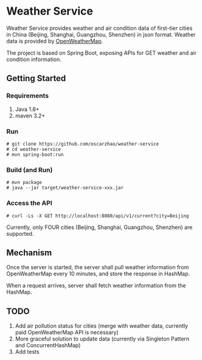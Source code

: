 # Weather Service

Weather Service provides weather and air condition data of first-tier cities in China (Beijing, Shanghai, 
Guangzhou, Shenzhen) in json format.  Weather data is provided by [OpenWeatherMap](https://openweathermap.org/ "OpenWeatherMap").

The project is based on Spring Boot, exposing APIs for GET weather and air condition information.

## Getting Started

### Requirements

1. Java 1.8+
2. maven 3.2+

### Run

```
# git clone https://github.com/oscarzhao/weather-service
# cd weather-service
# mvn spring-boot:run
```

### Build (and Run)

```
# mvn package
# java --jar target/weather-service-xxx.jar
```

### Access the API

```
# curl -Ls -X GET http://localhost:8080/api/v1/current?city=Beijing
```

Currently, only FOUR cities (Beijing, Shanghai, Guangzhou, Shenzhen) are supported.

## Mechanism

Once the server is started, the server shall pull weather information from OpenWeatherMap every 10 minutes, and store
the response in HashMap.

When a request arrives, server shall fetch weather information from the HashMap.

## TODO

1. Add air pollution status for cities (merge with weather data, currently paid OpenWeatherMap API is necessary)
3. More graceful solution to update data (currently via Singleton Pattern and ConcurrentHashMap)
4. Add tests